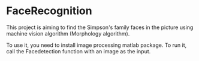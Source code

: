 # FaceRecognition
This project is aiming to find the Simpson's family faces in the picture using machine vision algorithm (Morphology algorithm).

To use it, you need to install image processing matlab package.
To run it, call the Facedetection function with an image as the input.
